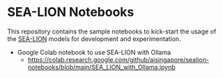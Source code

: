 # SEA-LION Notebooks

This repository contains the sample notebooks to kick-start the usage of the [SEA-LION](https://sea-lion.ai/) models for development and experimentation.

- Google Colab notebook to use SEA-LION with Ollama
  - https://colab.research.google.com/github/aisingapore/sealion-notebooks/blob/main/SEA_LION_with_Ollama.ipynb
